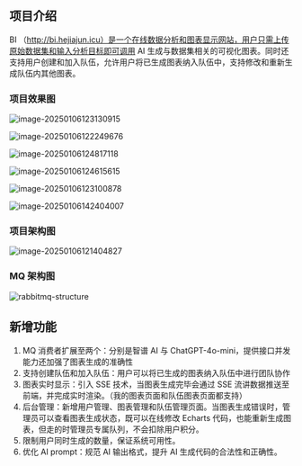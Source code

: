 
## 项目介绍
BI （http://bi.hejiajun.icu）是一个在线数据分析和图表显示网站，用户只需上传原始数据集和输入分析目标即可调用 AI 生成与数据集相关的可视化图表。同时还支持用户创建和加入队伍，允许用户将已生成图表纳入队伍中，支持修改和重新生成队伍内其他图表。
### 项目效果图

![image-20250106123130915](https://hejiajun-img-bucket.oss-cn-wuhan-lr.aliyuncs.com/img/image-20250106123130915.png)

![image-20250106122249676](https://hejiajun-img-bucket.oss-cn-wuhan-lr.aliyuncs.com/img/image-20250106122249676.png)

![image-20250106124817118](https://hejiajun-img-bucket.oss-cn-wuhan-lr.aliyuncs.com/img/image-20250106124817118.png)

![image-20250106124615615](https://hejiajun-img-bucket.oss-cn-wuhan-lr.aliyuncs.com/img/image-20250106124615615.png)

![image-20250106123100878](https://hejiajun-img-bucket.oss-cn-wuhan-lr.aliyuncs.com/img/image-20250106123100878.png)

![image-20250106142404007](https://hejiajun-img-bucket.oss-cn-wuhan-lr.aliyuncs.com/img/image-20250106142404007.png)

### 项目架构图

![image-20250106121404827](https://hejiajun-img-bucket.oss-cn-wuhan-lr.aliyuncs.com/img/image-20250106121404827.png)



### MQ 架构图

![rabbitmq-structure](https://hejiajun-img-bucket.oss-cn-wuhan-lr.aliyuncs.com/img/rabbitmq-structure.jpg)



## 新增功能

1. MQ 消费者扩展至两个：分别是智谱 AI 与 ChatGPT-4o-mini，提供接口并发能力还加强了图表生成的准确性
2. 支持创建队伍和加入队伍：用户可以将已生成的图表纳入队伍中进行团队协作
3. 图表实时显示：引入 SSE 技术，当图表生成完毕会通过 SSE 流讲数据推送至前端，并完成实时渲染。（我的图表页面和队伍图表页面都支持）
4. 后台管理：新增用户管理、图表管理和队伍管理页面。当图表生成错误时，管理员可以查看图表生成状态，既可以在线修改 Echarts 代码，也能重新生成图表，但走的时管理员专属队列，不会扣除用户积分。
5. 限制用户同时生成的数量，保证系统可用性。
6. 优化 AI prompt：规范 AI 输出格式，提升 AI 生成代码的合法性和正确性。
